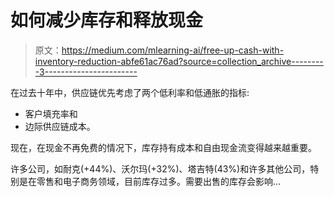 # 如何减少库存和释放现金

> 原文：<https://medium.com/mlearning-ai/free-up-cash-with-inventory-reduction-abfe61ac76ad?source=collection_archive---------3----------------------->

在过去十年中，供应链优先考虑了两个低利率和低通胀的指标:

*   客户填充率和
*   边际供应链成本。

现在，在现金不再免费的情况下，库存持有成本和自由现金流变得越来越重要。

许多公司，如耐克(+44%)、沃尔玛(+32%)、塔吉特(43%)和许多其他公司，特别是在零售和电子商务领域，目前库存过多。需要出售的库存会影响…